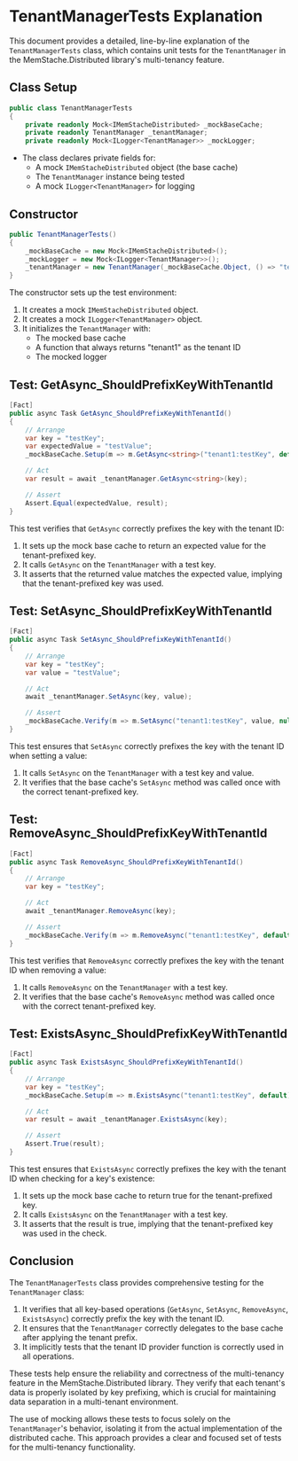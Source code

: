 # TenantManagerTests Explanation

This document provides a detailed, line-by-line explanation of the `TenantManagerTests` class, which contains unit tests for the `TenantManager` in the MemStache.Distributed library's multi-tenancy feature.

## Class Setup

```csharp
public class TenantManagerTests
{
    private readonly Mock<IMemStacheDistributed> _mockBaseCache;
    private readonly TenantManager _tenantManager;
    private readonly Mock<ILogger<TenantManager>> _mockLogger;
```

- The class declares private fields for:
  - A mock `IMemStacheDistributed` object (the base cache)
  - The `TenantManager` instance being tested
  - A mock `ILogger<TenantManager>` for logging

## Constructor

```csharp
public TenantManagerTests()
{
    _mockBaseCache = new Mock<IMemStacheDistributed>();
    _mockLogger = new Mock<ILogger<TenantManager>>();
    _tenantManager = new TenantManager(_mockBaseCache.Object, () => "tenant1", _mockLogger.Object);
}
```

The constructor sets up the test environment:
1. It creates a mock `IMemStacheDistributed` object.
2. It creates a mock `ILogger<TenantManager>` object.
3. It initializes the `TenantManager` with:
   - The mocked base cache
   - A function that always returns "tenant1" as the tenant ID
   - The mocked logger

## Test: GetAsync_ShouldPrefixKeyWithTenantId

```csharp
[Fact]
public async Task GetAsync_ShouldPrefixKeyWithTenantId()
{
    // Arrange
    var key = "testKey";
    var expectedValue = "testValue";
    _mockBaseCache.Setup(m => m.GetAsync<string>("tenant1:testKey", default)).ReturnsAsync(expectedValue);

    // Act
    var result = await _tenantManager.GetAsync<string>(key);

    // Assert
    Assert.Equal(expectedValue, result);
}
```

This test verifies that `GetAsync` correctly prefixes the key with the tenant ID:
1. It sets up the mock base cache to return an expected value for the tenant-prefixed key.
2. It calls `GetAsync` on the `TenantManager` with a test key.
3. It asserts that the returned value matches the expected value, implying that the tenant-prefixed key was used.

## Test: SetAsync_ShouldPrefixKeyWithTenantId

```csharp
[Fact]
public async Task SetAsync_ShouldPrefixKeyWithTenantId()
{
    // Arrange
    var key = "testKey";
    var value = "testValue";

    // Act
    await _tenantManager.SetAsync(key, value);

    // Assert
    _mockBaseCache.Verify(m => m.SetAsync("tenant1:testKey", value, null, default), Times.Once);
}
```

This test ensures that `SetAsync` correctly prefixes the key with the tenant ID when setting a value:
1. It calls `SetAsync` on the `TenantManager` with a test key and value.
2. It verifies that the base cache's `SetAsync` method was called once with the correct tenant-prefixed key.

## Test: RemoveAsync_ShouldPrefixKeyWithTenantId

```csharp
[Fact]
public async Task RemoveAsync_ShouldPrefixKeyWithTenantId()
{
    // Arrange
    var key = "testKey";

    // Act
    await _tenantManager.RemoveAsync(key);

    // Assert
    _mockBaseCache.Verify(m => m.RemoveAsync("tenant1:testKey", default), Times.Once);
}
```

This test verifies that `RemoveAsync` correctly prefixes the key with the tenant ID when removing a value:
1. It calls `RemoveAsync` on the `TenantManager` with a test key.
2. It verifies that the base cache's `RemoveAsync` method was called once with the correct tenant-prefixed key.

## Test: ExistsAsync_ShouldPrefixKeyWithTenantId

```csharp
[Fact]
public async Task ExistsAsync_ShouldPrefixKeyWithTenantId()
{
    // Arrange
    var key = "testKey";
    _mockBaseCache.Setup(m => m.ExistsAsync("tenant1:testKey", default)).ReturnsAsync(true);

    // Act
    var result = await _tenantManager.ExistsAsync(key);

    // Assert
    Assert.True(result);
}
```

This test ensures that `ExistsAsync` correctly prefixes the key with the tenant ID when checking for a key's existence:
1. It sets up the mock base cache to return true for the tenant-prefixed key.
2. It calls `ExistsAsync` on the `TenantManager` with a test key.
3. It asserts that the result is true, implying that the tenant-prefixed key was used in the check.

## Conclusion

The `TenantManagerTests` class provides comprehensive testing for the `TenantManager` class:

1. It verifies that all key-based operations (`GetAsync`, `SetAsync`, `RemoveAsync`, `ExistsAsync`) correctly prefix the key with the tenant ID.
2. It ensures that the `TenantManager` correctly delegates to the base cache after applying the tenant prefix.
3. It implicitly tests that the tenant ID provider function is correctly used in all operations.

These tests help ensure the reliability and correctness of the multi-tenancy feature in the MemStache.Distributed library. They verify that each tenant's data is properly isolated by key prefixing, which is crucial for maintaining data separation in a multi-tenant environment.

The use of mocking allows these tests to focus solely on the `TenantManager`'s behavior, isolating it from the actual implementation of the distributed cache. This approach provides a clear and focused set of tests for the multi-tenancy functionality.
